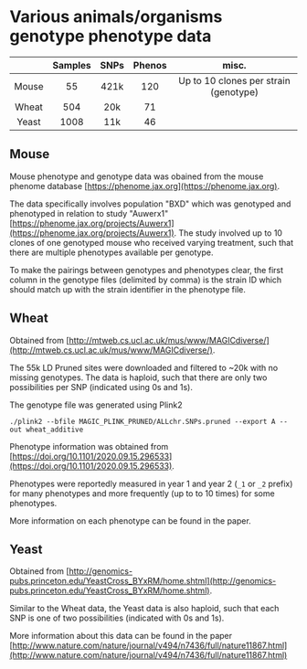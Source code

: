 # Various animals/organisms genotype phenotype data

|       | Samples | SNPs | Phenos | misc. |
|:-----:|:-------:|:----:|:------:|:-----:|
| Mouse |   55    | 421k |  120   |   Up to 10 clones per strain (genotype)    |
| Wheat |   504   | 20k  |   71   |      |
| Yeast |    1008 | 11k  |   46   |       |


## Mouse

Mouse phenotype and genotype data was obained from the mouse phenome database [https://phenome.jax.org](https://phenome.jax.org).

The data specifically involves population "BXD" which was genotyped and phenotyped in relation to study "Auwerx1" [https://phenome.jax.org/projects/Auwerx1](https://phenome.jax.org/projects/Auwerx1). The study involved up to 10 clones of one genotyped mouse who received varying treatment, such that there are multiple phenotypes available per genotype.

To make the pairings between genotypes and phenotypes clear, the first column in the genotype files (delimited by comma) is the strain ID which should match up with the strain identifier in the phenotype file.

## Wheat

Obtained from [http://mtweb.cs.ucl.ac.uk/mus/www/MAGICdiverse/](http://mtweb.cs.ucl.ac.uk/mus/www/MAGICdiverse/).

The 55k LD Pruned sites were downloaded and filtered to ~20k with no missing genotypes. The data is haploid, such that there are only two possibilities per SNP (indicated using 0s and 1s).

The genotype file was generated using Plink2
```
./plink2 --bfile MAGIC_PLINK_PRUNED/ALLchr.SNPs.pruned --export A --out wheat_additive
```

Phenotype information was obtained from [https://doi.org/10.1101/2020.09.15.296533](https://doi.org/10.1101/2020.09.15.296533).

Phenotypes were reportedly measured in year 1 and year 2  (`_1` or `_2` prefix) for many phenotypes and more frequently (up to to 10 times) for some phenotypes.

More information on each phenotype can be found in the paper.

## Yeast

Obtained from [http://genomics-pubs.princeton.edu/YeastCross_BYxRM/home.shtml](http://genomics-pubs.princeton.edu/YeastCross_BYxRM/home.shtml).

Similar to the Wheat data, the Yeast data is also haploid, such that each SNP is one of two possibilities (indicated with 0s and 1s).

More information about this data can be found in the paper [http://www.nature.com/nature/journal/v494/n7436/full/nature11867.html](http://www.nature.com/nature/journal/v494/n7436/full/nature11867.html)


